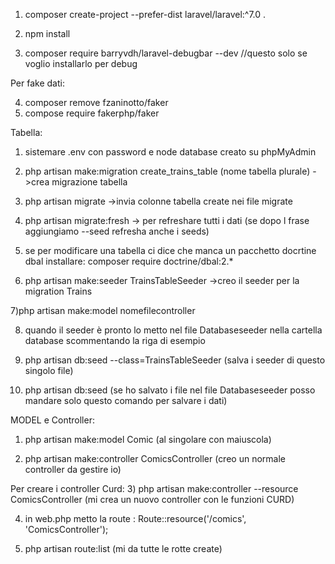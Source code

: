 1) composer create-project --prefer-dist laravel/laravel:^7.0 .
2) npm install

3) composer require barryvdh/laravel-debugbar --dev //questo solo se voglio installarlo per debug

Per fake dati:

4) composer remove fzaninotto/faker
5) compose require fakerphp/faker

Tabella:

1) sistemare .env con password e node database creato su phpMyAdmin

2) php artisan make:migration create_trains_table (nome tabella plurale) ->crea migrazione tabella

3) php artisan migrate ->invia colonne tabella create nei file migrate

4) php artisan migrate:fresh -> per refreshare tutti i dati (se dopo l frase aggiungiamo --seed refresha anche i seeds)

5) se per modificare una tabella ci dice che manca un pacchetto docrtine dbal installare:
composer require doctrine/dbal:2.*

6) php artisan make:seeder TrainsTableSeeder ->creo il seeder per la migration Trains

7)php artisan make:model nomefilecontroller

8) quando il seeder è pronto lo metto nel file Databaseseeder nella cartella database scommentando la riga di esempio

9) php artisan db:seed --class=TrainsTableSeeder (salva i seeder di questo singolo file)

10) php artisan db:seed (se ho salvato i file nel file Databaseseeder posso mandare solo questo comando per salvare i dati)


MODEL e Controller:

1) php artisan make:model Comic (al singolare con maiuscola)

2) php artisan make:controller ComicsController (creo un normale controller da gestire io)

Per creare i controller Curd:
3) php artisan make:controller --resource ComicsController (mi crea un nuovo controller con le funzioni CURD)

4) in web.php metto la route : Route::resource('/comics', 'ComicsController');

5) php artisan route:list (mi da tutte le rotte create)

